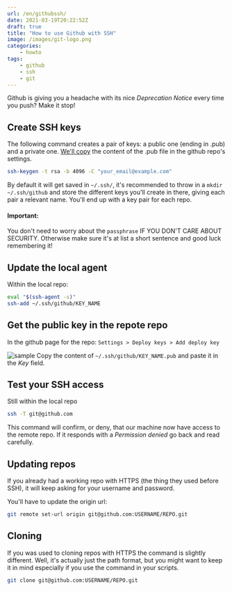 ```yaml
---
url: /en/githubssh/
date: 2021-03-19T20:22:52Z
draft: true
title: "How to use Github with SSH"
image: /images/git-logo.png
categories:
    - howto
tags:
    - github
    - ssh
    - git
---
```


Github is giving you a headache with its nice _Deprecation Notice_ every time you push? Make it stop!

<!--more-->

## Create SSH keys

The following command creates a pair of keys: a public one (ending in .pub) and a private one.
[We'll copy](http://niceadsl.xyz/en/posts/githubssh/#get-the-public-key-in-the-repote-repo) the content of the .pub file in the github repo's settings.

```bash
ssh-keygen -t rsa -b 4096 -C "your_email@example.com"
```

By default it will get saved in `~/.ssh/`, it's recommended to throw in a `mkdir ~/.ssh/github` and store the different keys you'll create in there, giving each pair a relevant name. You'll end up with a key pair for each repo.

#### Important:

You don't need to worry about the `passphrase` IF YOU DON'T CARE ABOUT SECURITY. Otherwise make sure it's at list a short sentence and good luck remembering it!

## Update the local agent

Within the local repo:

```bash
eval "$(ssh-agent -s)"
ssh-add ~/.ssh/github/KEY_NAME
```

## Get the public key in the repote repo

In the github page for the repo:
`Settings > Deploy keys > Add deploy key`

![sample](../../../images/sample.png)
Copy the content of `~/.ssh/github/KEY_NAME.pub` and paste it in the _Key_ field.

## Test your SSH access

Still within the local repo

```bash
ssh -T git@github.com
```

This command will confirm, or deny, that our machine now have access to the remote repo.
If it responds with a _Permission denied_ go back and read carefully.

## Updating repos

If you already had a working repo with HTTPS (the thing they used before SSH), it will keep asking for your username and password.

You'll have to update the origin url:

```bash
git remote set-url origin git@github.com:USERNAME/REPO.git
```

## Cloning

If you was used to cloning repos with HTTPS the command is slightly different.
Well, it's actually just the path format, but you might want to keep it in mind especially if you use the command in your scripts.

```bash
git clone git@github.com:USERNAME/REPO.git
```
